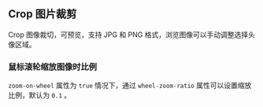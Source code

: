 <div class="demo-header">
<p class="overviewicon">
  <span class="wapi-ui-crop"/>
</p>

## Crop 图片裁剪

<nova-uxlink widget-name="Crop"></nova-uxlink>

Crop 图像裁切，可预览，支持 JPG 和 PNG 格式，浏览图像可以手动调整选择头像区域。
</div>

### 鼠标滚轮缩放图像时比例

`zoom-on-wheel` 属性为 `true` 情况下，通过 `wheel-zoom-ratio` 属性可以设置缩放比例，默认为 `0.1` 。

<nova-demo-view link="crop/wheel-zoom-ratio"></nova-demo-view>

<br>
